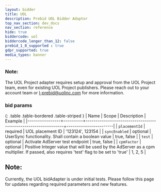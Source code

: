 ```yaml
---
layout: bidder
title: UOL
description: Prebid UOL Bidder Adaptor
top_nav_section: dev_docs
nav_section: reference
hide: true
biddercode: uol
biddercode_longer_than_12: false
prebid_1_0_supported : true
gdpr_supported: true
media_types: banner
---
```



### Note:
The UOL Project adapter requires setup and approval from the UOL Project team, even for existing UOL Project publishers. Please reach out to your account team or l-prebid@uolinc.com for more information.

### bid params

{: .table .table-bordered .table-striped }
| Name            | Scope    | Description                                                      | Example                |
|-----------------+----------+------------------------------------------------------------------+------------------------|
| `placementId`   | required | UOL placement ID                                                 | '123124', 123154       |
| `syncEnabled`   | optional | UserSync functionality. Shall contain a boolean value            | true, false            |
| `test`          | optional | Activate AdServer test endpoint                                  | true, false            |
| `cpmFactor`     | optional | Positive Integer value that will be used by the AdServer as a cpm multiplier. If passed, also requires 'test' flag to be set to 'true' | 1, 2, 5 |

## Note:
Currently, the UOL bidAdapter is under initial tests. Please follow this page for updates regarding required parameters and new features. 